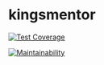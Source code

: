 # kingsmentor

[![Test Coverage](https://api.codeclimate.com/v1/badges/c2c197c03f627922ae0e/test_coverage)](https://codeclimate.com/github/primuse/kingsmentor/test_coverage)

[![Maintainability](https://api.codeclimate.com/v1/badges/c2c197c03f627922ae0e/maintainability)](https://codeclimate.com/github/primuse/kingsmentor/maintainability)